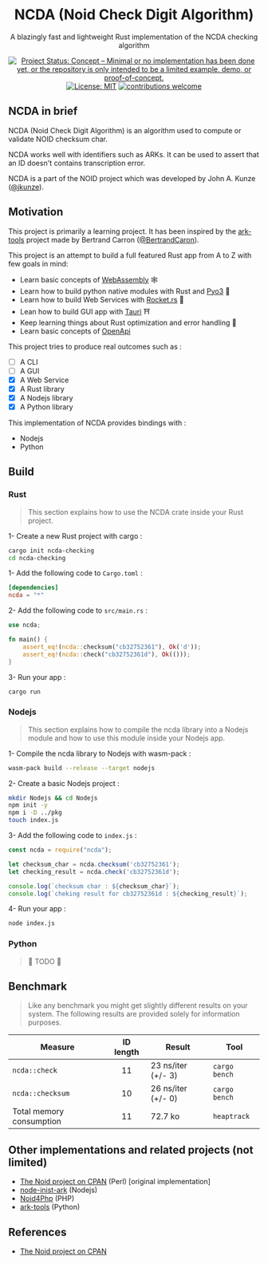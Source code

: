 <div align="center">

# NCDA (Noid Check Digit Algorithm)

A blazingly fast and lightweight Rust implementation of the NCDA checking algorithm

[![Project Status: Concept – Minimal or no implementation has been done yet, or the repository is only intended to be a limited example, demo, or proof-of-concept.](https://www.repostatus.org/badges/latest/concept.svg)](https://www.repostatus.org/#concept)
[![License: MIT](https://img.shields.io/badge/License-MIT-yellow.svg)](https://opensource.org/licenses/MIT)
[![contributions welcome](https://img.shields.io/badge/contributions-welcome-brightgreen.svg?style=flat)]()

</div>

## NCDA in brief

NCDA (Noid Check Digit Algorithm) is an algorithm used to compute or validate NOID checksum char.

NCDA works well with identifiers such as ARKs. It can be used to assert that an ID doesn't contains transcription error.

NCDA is a part of the NOID project which was developed by John A. Kunze ([@jkunze](https://github.com/jkunze)).

## Motivation

This project is primarily a learning project. It has been inspired by the [ark-tools](https://github.com/BertrandCaron/ark-tools) project made by Bertrand Carron ([@BertrandCaron](https://github.com/BertrandCaron)). 

This project is an attempt to build a full featured Rust app from A to Z with few goals in mind:

* Learn basic concepts of [WebAssembly](https://webassembly.org/) 🕸
* Learn how to build python native modules with Rust and [Pyo3](https://github.com/PyO3/pyo3) 🐍
* Learn how to build Web Services with [Rocket.rs](https://www.rocket.rs/) 🚀
* Lean how to build GUI app with [Tauri](https://github.com/tauri-apps/tauri) ⛩️
* Keep learning things about Rust optimization and error handling 🦀
* Learn basic concepts of [OpenApi](https://www.openapis.org/)

This project tries to produce real outcomes such as :

- [ ]  A CLI
- [ ]  A GUI
- [x]  A Web Service
- [x]  A Rust library
- [x]  A Nodejs library
- [x]  A Python library

This implementation of NCDA provides bindings with :

* Nodejs
* Python

## Build 

### Rust

> This section explains how to use the NCDA crate inside your Rust project.

1- Create a new Rust project with cargo :

```sh
cargo init ncda-checking
cd ncda-checking
```

1- Add the following code to `Cargo.toml` :

```toml
[dependencies]
ncda = "*"
```

2- Add the following code to `src/main.rs` :

```rust
use ncda;

fn main() {
    assert_eq!(ncda::checksum("cb32752361"), Ok('d'));
    assert_eq!(ncda::check("cb32752361d"), Ok(()));
}
```

3- Run your app :

```sh
cargo run
```

### Nodejs

> This section explains how to compile the ncda library into a Nodejs module and how to use this module inside your Nodejs app.

1- Compile the ncda library to Nodejs with wasm-pack :

```sh
wasm-pack build --release --target nodejs
```

2- Create a basic Nodejs project :

```sh
mkdir Nodejs && cd Nodejs
npm init -y     
npm i -D ../pkg
touch index.js
```

3- Add the following code to `index.js`  :

```js
const ncda = require("ncda");

let checksum_char = ncda.checksum('cb32752361');
let checking_result = ncda.check('cb32752361d');

console.log(`checksum char : ${checksum_char}`);
console.log(`cheking result for cb32752361d : ${checking_result}`);
```

4- Run your app :

```sh
node index.js
```

### Python

> 🚧 TODO 🚧

## Benchmark

> Like any benchmark you might get slightly different results on your system. The following results are provided solely for information purposes.

<div align="center">

| Measure                  | ID length | Result             | Tool          |
| ------------------------ | :-------: | ------------------ | ------------- |
| `ncda::check`            |    11     | 23 ns/iter (+/- 3) | `cargo bench` |
| `ncda::checksum`         |    10     | 26 ns/iter (+/- 0) | `cargo bench` |
| Total memory consumption |    11     | 72.7 ko            | `heaptrack`   |

</div>

## Other implementations and related projects (not limited)

* [The Noid project on CPAN](https://metacpan.org/pod/distribution/Noid/noid) (Perl) [original implementation]
* [node-inist-ark](https://github.com/Inist-CNRS/node-inist-ark) (Nodejs)
* [Noid4Php](https://github.com/Daniel-KM/Noid4Php/blob/master/noid) (PHP)
* [ark-tools](https://github.com/BertrandCaron/ark-tools) (Python)

## References

- [The Noid project on CPAN](https://metacpan.org/pod/distribution/Noid/noid)
